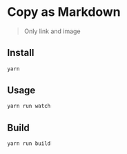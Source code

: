 # Copy as Markdown

> Only link and image

## Install

```sh
yarn
```

## Usage

```sh
yarn run watch
```

## Build

```sh
yarn run build
```
